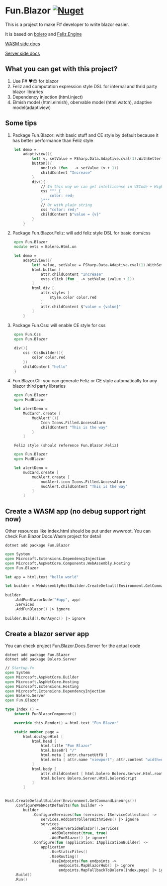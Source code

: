 # Fun.Blazor [![Nuget](https://img.shields.io/nuget/v/Fun.Blazor)](https://www.nuget.org/packages/Fun.Blazor)

This is a project to make F# developer to write blazor easier.

It is based on [bolero](https://github.com/fsbolero/Bolero) and  [Feliz.Engine](https://github.com/alfonsogarciacaro/Feliz.Engine)

[WASM side docs](https://slaveoftime.github.io/Fun.Blazor/)

[Server side docs](https://funblazor.slaveoftime.fun)


## What you can get with this project?

1. Use F# ❤️😊 for blazor
2. Feliz and computation expression style DSL for internal and thrid party blazor libraries
4. Dependency injection (html.inject)
3. Elmish model (html.elmish), obervable model (html.watch), adaptive model(adaptiview)


## Some tips

1. Package Fun.Blazor: with basic stuff and CE style by default because it has better performance than Feliz style

```fsharp
    let demo =
        adaptiview(){
            let! v, setValue = FSharp.Data.Adaptive.cval(1).WithSetter()
            button(){
                onclick (fun _ -> setValue (v + 1))
                childContent "Increase"
            }
            div(){
                // In this way we can get intellicense in VSCode + Highlight HTML/SQL templates in F#
                css """_{
                    color: red;
                }"""
                // Or with plain string
                css "color: red;"
                childContent $"value = {v}"
            }
        }
```

2. Package Fun.Blazor.Feliz: will add feliz style DSL for basic dom/css

```fsharp
    open Fun.Blazor
    module evts = Bolero.Html.on

    let demo =
        adaptiview(){
            let! value, setValue = FSharp.Data.Adaptive.cval(1).WithSetter()
            html.button [
                attr.childContent "Increase"
                evts.click (fun _ -> setValue (value + 1))
            ]
            html.div [
                attr.styles [
                    style.color color.red
                ]
                attr.childContent $"value = {value}"
            ]
        }
```

3. Package Fun.Css: will enable CE style for css

```fsharp
    open Fun.Css
    open Fun.Blazor

    div(){
        css (CssBuilder(){
            color color.red
        })
        childContent "hello"
    }
```

4. Fun.Blazor.Cli: you can generate Feliz or CE style automatically for any blazor third party libraries

```fsharp
    open Fun.Blazor
    open MudBlazor

    let alertDemo =
        MudCard'.create [
            MudAlert'(){
                Icon Icons.Filled.AccessAlarm
                childContent "This is the way"
            }
        ]
```

        Feliz style (should reference Fun.Blazor.Feliz)

```fsharp
    open Fun.Blazor
    open MudBlazor

    let alertDemo =
        mudCard.create [
            mudAlert.create [
                mudAlert.icon Icons.Filled.AccessAlarm
                mudAlert.childContent "This is the way"
            ]
        ]
```

## Create a WASM app (no debug support right now)

Other resources like index.html should be put under wwwroot. You can check Fun.Blazor.Docs.Wasm project for detail

```
dotnet add package Fun.Blazor
```

```fsharp
open System
open Microsoft.Extensions.DependencyInjection
open Microsoft.AspNetCore.Components.WebAssembly.Hosting
open Fun.Blazor

let app = html.text "hello world"

let builder = WebAssemblyHostBuilder.CreateDefault(Environment.GetCommandLineArgs())
        
builder
    .AddFunBlazorNode("#app", app)
    .Services
    .AddFunBlazor() |> ignore
        
builder.Build().RunAsync() |> ignore
```

## Create a blazor server app

You can check project Fun.Blazor.Docs.Server for the actual code

```
dotnet add package Fun.Blazor
dotnet add package Bolero.Server
```

```fsharp
// Startup.fx
open System
open Microsoft.AspNetCore.Builder
open Microsoft.AspNetCore.Hosting
open Microsoft.Extensions.Hosting
open Microsoft.Extensions.DependencyInjection
open Bolero.Server
open Fun.Blazor

type Index () =
    inherit FunBlazorComponent()

    override this.Render() = html.text "Fun Blazor"

    static member page =
        html.doctypeHtml [
            html.head [
                html.title "Fun Blazor"
                html.baseUrl "/"
                html.meta [ attr.charsetUtf8 ]
                html.meta [ attr.name "viewport"; attr.content "width=device-width, initial-scale=1.0" ]
            ]
            html.body [
                attr.childContent [ html.bolero Bolero.Server.Html.rootComp<Index> ]
                html.bolero Bolero.Server.Html.boleroScript
            ]
        ]


Host.CreateDefaultBuilder(Environment.GetCommandLineArgs())
    .ConfigureWebHostDefaults(fun builder ->
        builder
            .ConfigureServices(fun (services: IServiceCollection) ->
                services.AddControllersWithViews() |> ignore
                services
                    .AddServerSideBlazor().Services
                    .AddBoleroHost(true, true)
                    .AddFunBlazor() |> ignore)
            .Configure(fun (application: IApplicationBuilder) ->
                application
                    .UseStaticFiles()
                    .UseRouting()
                    .UseEndpoints(fun endpoints ->
                        endpoints.MapBlazorHub() |> ignore
                        endpoints.MapFallbackToBolero(Index.page) |> ignore) |> ignore) |> ignore)
    .Build()
    .Run()
```
